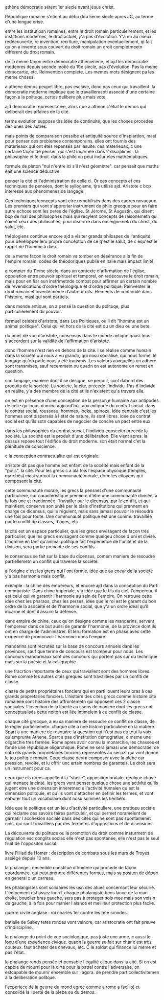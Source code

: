 

athène démocratie sétent 1er siecle avant jésus christ. 

République romaine s'etient au débu ddu 5eme siecle apres JC, au terme d'une longue crise. 

entre les institutiosn romaines, entre le droit romain particuleirement, et les instittions modernes, le droit actuel, y'a pas d'évolution. Y'a eu au mieux redécouverte, re invention, recriture, manipulation eventuellement, qi fait qu'on a inventé sous couvert du droit romain un droit completmeetn different du droit romain. 

de la meme façon entre démocratie athenienene, et ajd les démocratie modenres depuis secnde motié du 19e siecle, pas d'évolution. Pas la meme démocartie, etc. Reinvention complete. Les memes mots désignent pa les meme choses. 

à athene demos peupel libre, pas esclave, donc pas ceux qui travaillent. la démocratie moderne implique que le travaillerusoti associé d'une certaine façon a la polituqe, certes delibere plus mais vote.

ajd democratie representative, alors que a athene c'étiat le demos qui deliberait des affaires de la cité.

terme evolution suppose tjrs idée de continuité, que les choses procedes des unes des autres.

mais points de comparaison possibe et antiquité source d'inspiartion, masi pour penser des problemes contemporains. elles ont fournis des materieaux qui ont étés repensés par lasuite. ces materieuax, c une certaine façon de penser, qui s'est incarnée dans 2 disciplines : la philosophie et le droit. dans la philo on peut inclur eles mathématiques. 

formule de platon "nul n'entre ici s'il n'est géomètre".  car pensait que maths éait une science déductive.

penser la cité et l'administration de celle ci. Or ces concepts et ces techniques de pensées, dont le syllogisme, tjrs utilisé ajd. Aristote c bcp interessé aux phénomenes de langage. 

Ces techniques/concepts vont etre remobilisés dans des cadres novueaux. Les premiers qui vont s'approrier instrument de philo grecque pour en faire autre echose sont les peres de l'église. St Jérome, St Augustin, qui disent bcp de mal des philosophes mais qui recylent concepts de raisonemetn qui éaient ceux des philosohes, pour inscrirre dans enseignemetn du christ, du salut, etc.

théologiens continue encore ajd a visiter grands philospes de l'antiquité pour développer leru propre conception de ce q'est le salut, de c equ'est le rapprt de l'homme à dieu.

de la meme façon le droit romain va tomber en désérance a la fin de l'empire romain. codes de théodoriques publié en italie mais impact limité. 

a compter du 11eme siècle, dans un contexte d'affirmation de l'église, oppoistion entre pouvoir spirituel et temporel, on redécouvre le droit romain, mais pour en fiar eun instrimetnde combat pour affirmer un certain nombre de revendications d'ordre théologique et d'ordre politique. Reinventer le droit romain et inventé meme d'autre droits. Elements de continuité dans l'histoire, masi qui sont partiels. 

dans monde antique, on a pensé la question du polituqe, plus particulierement du pouvoir.

formuel celebre d'aristote, dans Les Politiques, où il dit "lhomme est un animal politique". Celui qui vit hors de la cité est ou un dieu ou une bete. 

du point de vue d'aristote, consensus dans le monde antique quasi tous s'accordent sur la validité de l'affirmation d'aristote. 

donc l'homme n'est rien en dehors de la cité. l se réalise comme humain dans la société qui nous a vu grandir, qui nosu socialise, qui nous forme. le langage qu'on parle nous a été transmis. Les valeurs auxquelles on adhere sont transmises, sauf recemmetn ou quadn on est autonome on remet en question. 

son langage, maniere dont il se désigne, se percoit, sont dabord des produits de la société. La societe, la cité, précede l'individu. Pas d'individu en realite, y'a des membre de la cité et ils n'existent qu'a travers elle.

on est en présence d'une conception de la person,e humaine aux antipodes de celle qu inous domine aujourd'hui, aux antipode du contrat social. dans le contrat social, rousseau, hommes, locke, spinoza, idée centrale c'est les hommes sont dispersés à l'état de nature, ils sont libres. idée de contrat social est qu'ils sotn capables de negocier de conclre un pact entre eux. 

dans les philosophies du contrat social, l'individu consceitn précede la société. La société est le produit d'une délibéraiton. Elle vient apres.  la dessus repose tout l'édifice du droit moderne. son était normal c'et la plénitude de conscience.

c la conception contractualite qui est originale. 

aristote dit pas que homme est enfant de la socéité mais enfant de la "polis", la cité. Pour les grecs c a ala fois l'espace physoque  (temples, marchés) masi surtout la communauté morale, donc les citoyens qui composent la cité.

cette communauté morale, les grecs la pensnet d'une communauté particuliere, car caractéristique premiere d'être une communauté divisée, à la fois une et fractionnée. Travailler par le dicensus, par le conflit, et qui maintient, conserve son unité par le biais d'institutions qui prennent en charge ce dicensus, qui le régulent, mais sans jamasi pouvoir le résoudre une fois pour toute. Une communauté politique est une commu travaillée par le conflit de classes, d'âges, etc.

la cité est un espace particulier, que les grecs envisagent de façon très particulier, que les grecs envisagent comme quelqeu chose d'uni et divisé. L'homme en tant qu'animal politique fait l'experience de l'unité et de la division, sera partie prenante de ses conflits.

le consensus se fait sur la base du dicensus, comem maniere de resoudre partiellemetn un conflit qui traverse la société. 

a l'origine c'est les grecs qui l'ont formlé, idée que au coeur de la société y'a pas harmonie mais conflit. 

exemple : la chine des empereurs, et encore ajd dans la conception du Parti communiste. Dans chine imperiale, y'a idée que le fils du ciel, l'empereur, il est celui qui va garantir l'harmonie au sein de l'empire. On retrouve cette idée chez les pharaos, ches les perses, idée que le roi est le garant du bon ordre de la asociété et de l'harmonie social, que y'a un ordre idéal qu'il incarne et dont il assure la défense. 

dans empire de chine, ceux qu'on désigne comme les mandarins, servent l'empereur dans ce but aussi de garantir l'harmonie, de la province dont ils ont en charge de l'administrer. Et leru formation est en phase avec cette exigence de promouvoir l'harmonei dans l'empire.

mandarins sont recrutés sur la base de concours annuels dans les provinces, sauf que terme de concours est trompeur pour nous. Les concours mandarinaux sont des concours qui portent pas sur du technique mais sur la poésie et la calligraphie. 

une fracrtion importante de ceux qui traviallent sont des hommes libres. Rome comme les autres cités greques sont travaillées par un conflti de classe.

classe de petits propriétaires fonciers qui en parti louent leurs bras à ces grands propretaries fonciers. L'histoire des cités grecs comme histoire cité romaiene sont histoire des affrontemetn qui opposent ces 2 classe socsiales .l'invention de la liberté au ssens de maniere dont les grecs ont conceptualisés cette noiton est liée intimeletn à ce conflit de classe.

chaque cité grecque, a eu sa maniere de resoudre ce conflit de classe, de le regler partiellemetn. chaque cité a une histore particuliere en la matiere. Spart a une maniere de resoudre la question qui n'est pas du tout la voix qu'emprunte Athene. Spart a pas d'institution démogratiue, c meme une oligarchie tres fermée. Rome apres avoir connu la monarchie, les chasses et fonde une république oligarchique. Rome ne sera jamasi une démocratie. ce sotn els grands proprietaires fonciers representés au senazt qui vont donné le jeu politq e romain. Cette classe devra composer avec la plebe car pression, revolte, et lu offrir unc ertain nombres de garanteis. Le droit sera un instrument pour ca. 

ceux que els grecs appellent la "stasie", opposition brutale, qeulque chose qui menace la cinté. les grecs vont penser quelque chose une activité qu'ils jugent etre une dimension inheretned e l'activité humaien qu'est la dimension politquie, et qu'ils vont s'attacher en definir les termes, et vont eaborer tout un vocabulaire dont nosu sommes les heritiers.

idée que le politique est un leiu d'activité particuliere, une pratiqeu sociale qui réclame des savoirs faires particuleir, et qui permet noramelent de garnatir l acohesion sociale dans des cités qui ne sont pas spontamenet unis, qui sont travaillées par des fermetns d'oppositions et de dicensions. 

La découverte du polituqe ou la promotion du droit comme insturmetn de régulation esc conglits sociax elle n'est pas spontanée, elle n'est pas le seul fruit de l'oppositon social. 

livre l'Illiad de Homer : description de combats sous les murs de Troyes assiégé depuis 10 ans. 

la phalange : ensemble constitué d'homme qui procede de façon coordonnée, qui peut prendre différentes formes, mais sa positon de départ en general c un carreau. 

les phalangistes sont solidaires les usn des atues concernant leur sécurié. L'éqipement est assez lourd. chaque phalangiste tiens lance de la man droite, bouclier bras gauche, sers pas à proteger sois mee mais son voisin de gauche, à la fois pour manier l alance et meillleur protection plus facile. 

guerre civile anglase : roi charles 1er contre les tete srondes. 

batialle de Sabey tetes rondes vont vaincre, car aristocratie ont fait preuve d'indiscipline. 

la phalange du point de vue sociologique, pas juste une arme, c aussi le loeu d'une experience civique. quadn la guerre se fait sur char c'est très couteux. faut acheter des chevaux, etc. C le soldat qui finance lui meme et pas l'état.

la phalange rends pensée et pensable l'égalité ciique dans la cité. Si on est capble de mourri pour la cirté pour la patrei contre l'adversaire, on estcapable de mourrir ensemble sur l'agora. de prendre part collectivitemen à la deliberation politque. 

l'experiece de la geurre du mond egrec comme a rome a facilité et consolidé la liberté de la plebe ou du demos.

